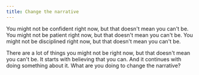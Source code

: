 ```yaml
---
title: Change the narrative
---
```


You might not be confident right now, but that doesn't mean you can't be. You might not be patient right now, but that doesn't mean you can't be. You might not be disciplined right now, but that doesn't mean you can't be.

There are a lot of things you might not be right now, but that doesn't mean you can't be. It starts with believing that you can. And it continues with doing something about it. What are you doing to change the narrative?
